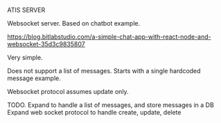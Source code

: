 ATIS SERVER

Websocket server. Based on chatbot example.

https://blog.bitlabstudio.com/a-simple-chat-app-with-react-node-and-websocket-35d3c9835807 

Very simple. 

Does not support a list of messages. Starts with a single hardcoded message example.

Websocket protocol assumes update only. 

TODO.
Expand to handle a list of messages, and store messages in a DB
Expand web socket protocol to handle create, update, delete
